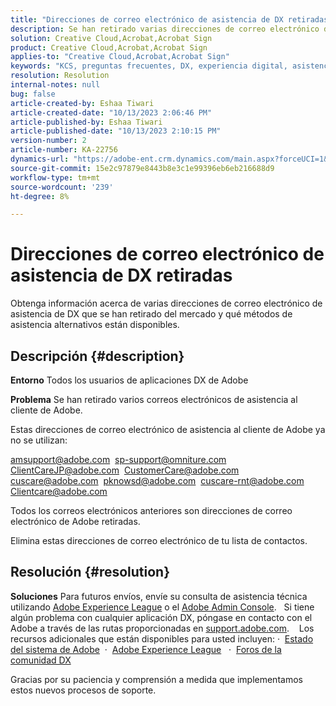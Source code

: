 ```yaml
---
title: "Direcciones de correo electrónico de asistencia de DX retiradas del servicio"
description: Se han retirado varias direcciones de correo electrónico de soporte de DX, y hay métodos de soporte alternativos disponibles.
solution: Creative Cloud,Acrobat,Acrobat Sign
product: Creative Cloud,Acrobat,Acrobat Sign
applies-to: "Creative Cloud,Acrobat,Acrobat Sign"
keywords: "KCS, preguntas frecuentes, DX, experiencia digital, asistencia, direcciones de correo electrónico, retirado, Adobe Creative Cloud, Adobe Acrobat, Adobe Acrobat Sign"
resolution: Resolution
internal-notes: null
bug: false
article-created-by: Eshaa Tiwari
article-created-date: "10/13/2023 2:06:46 PM"
article-published-by: Eshaa Tiwari
article-published-date: "10/13/2023 2:10:15 PM"
version-number: 2
article-number: KA-22756
dynamics-url: "https://adobe-ent.crm.dynamics.com/main.aspx?forceUCI=1&pagetype=entityrecord&etn=knowledgearticle&id=77fd1ebe-d169-ee11-9ae7-6045bd006a22"
source-git-commit: 15e2c97879e8443b8e3c1e99396eb6eb216688d9
workflow-type: tm+mt
source-wordcount: '239'
ht-degree: 8%

---
```


# Direcciones de correo electrónico de asistencia de DX retiradas


Obtenga información acerca de varias direcciones de correo electrónico de asistencia de DX que se han retirado del mercado y qué métodos de asistencia alternativos están disponibles.

## Descripción {#description}


<b>Entorno</b>
Todos los usuarios de aplicaciones DX de Adobe

<b>Problema</b>
Se han retirado varios correos electrónicos de asistencia al cliente de Adobe.

Estas direcciones de correo electrónico de asistencia al cliente de Adobe ya no se utilizan:

[amsupport@adobe.com](mailto:amsupport@adobe.com) 
[sp-support@omniture.com](mailto:sp-support@omniture.com) 
[ClientCareJP@adobe.com](mailto:ClientCareJP@adobe.com) 
[CustomerCare@adobe.com](mailto:CustomerCare@adobe.com) 
[cuscare@adobe.com](mailto:cuscare@adobe.com) 
[pknowsd@adobe.com](mailto:pknowsd@adobe.com) 
[cuscare-rnt@adobe.com](mailto:cuscare-rnt@adobe.com) 
[Clientcare@adobe.com](mailto:Clientcare@adobe.com)

Todos los correos electrónicos anteriores son direcciones de correo electrónico de Adobe retiradas.

Elimina estas direcciones de correo electrónico de tu lista de contactos.




## Resolución {#resolution}


<b>Soluciones</b>
Para futuros envíos, envíe su consulta de asistencia técnica utilizando [Adobe Experience League](https://experienceleague.adobe.com/?support-solution=General&amp;amp;support-tab=home#support "https://experienceleague.adobe.com/?support-solution=General&amp;amp;support-tab=home#support") o el [Adobe Admin Console](https://docs.adobe.com/content/help/en/customer-one/using/home.html "https://docs.adobe.com/content/help/en/customer-one/using/home.html").
 
Si tiene algún problema con cualquier aplicación DX, póngase en contacto con el Adobe a través de las rutas proporcionadas en [support.adobe.com](https://helpx.adobe.com/support.html "http://support.adobe.com/").
  
Los recursos adicionales que están disponibles para usted incluyen: ·  [Estado del sistema de Adobe](https://status.adobe.com/es "https://status.adobe.com/es") 
·  [Adobe Experience League](https://experienceleague.adobe.com/?support-solution=General&amp;lang=es#support "https://experienceleague.adobe.com/?support-solution=General&amp;lang=es#support")  
·  [Foros de la comunidad DX](https://experienceleaguecommunities.adobe.com/?profile.language=es "https://experienceleaguecommunities.adobe.com/?profile.language=es")

Gracias por su paciencia y comprensión a medida que implementamos estos nuevos procesos de soporte.

